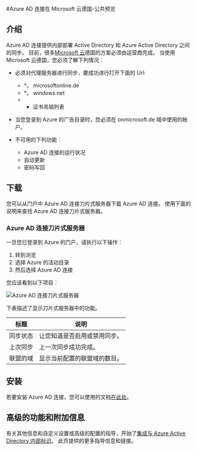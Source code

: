 <properties
    pageTitle="Azure AD 连接在 Microsoft 云德国"
    description="Azure AD 连接将与 Azure Active Directory 集成您的内部目录。 这使您可以为 Office 365、 Azure，SaaS 应用程序集成在一起 Azure 广告提供公用标识。"
    keywords="介绍到 Azure AD 连接，Azure AD 连接概述，什么是 Azure AD 连接，安装 active directory，德国黑林"
    services="active-directory"
    documentationCenter=""
    authors="billmath"
    manager="femila"
    editor=""/>

<tags
    ms.service="active-directory"
    ms.workload="identity"
    ms.tgt_pltfrm="na"
    ms.devlang="na"
    ms.topic="get-started-article"
    ms.date="09/08/2016"
    ms.author="billmath"/>

#<a name="azure-ad-connect-in-microsoft-cloud-germany---public-preview"></a>Azure AD 连接在 Microsoft 云德国-公共预览

## <a name="introduction"></a>介绍
Azure AD 连接提供内部部署 Active Directory 和 Azure Active Directory 之间的同步。
目前，很多[Microsoft 云](https://www.microsoft.com/de-de/cloud/deutschland/default.aspx)德国的方案必须由运营商完成。 当使用 Microsoft 云德国，您必须了解下列情况︰


- 必须对代理服务器进行同步，要成功进行打开下面的 Url:
    - *。 microsoftonline.de
    - *。 windows.net
    - + 证书吊销列表

- 当您登录到 Azure 的广告目录时，您必须在 onmicrosoft.de 域中使用的帐户。
- 不可用的下列功能︰
    - Azure AD 连接的运行状况
    - 自动更新
    - 密码写回

## <a name="download"></a>下载
您可以从门户中 Azure AD 连接刀片式服务器下载 Azure AD 连接。  使用下面的说明来查找 Azure AD 连接刀片式服务器。

### <a name="the-azure-ad-connect-blade"></a>Azure AD 连接刀片式服务器

一旦您已登录到 Azure 的门户，请执行以下操作︰

1. 转到浏览
2.  选择 Azure 的活动目录
3.  然后选择 Azure AD 连接

您应该看到以下项目︰

![Azure AD 连接刀片式服务器](media\active-directory-aadconnect-germany\germany1.png)

 
下表描述了显示刀片式服务器中的功能。


标题|说明|
----- | ----- |
同步状态|让您知道是否启用或禁用同步。|
上次同步|上一次同步成功完成。|
联盟的域|显示当前配置的联盟域的数目。|


## <a name="installation"></a>安装
若要安装 Azure AD 连接，您可以使用的文档[在此处](active-directory-aadconnect.md#install-azure-ad-connect)。

## <a name="advanced-features-and-additional-information"></a>高级的功能和附加信息
有关其他信息和自定义设置或高级的配置的指导，开始了[集成与 Azure Active Directory 内部标识](active-directory-aadconnect.md)。  此页提供的更多指导信息和链接。
